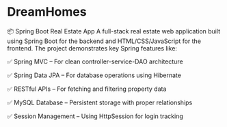 # DreamHomes

📦 Spring Boot Real Estate App
A full-stack real estate web application built using Spring Boot for the backend and HTML/CSS/JavaScript for the frontend.
The project demonstrates key Spring features like:

✅ Spring MVC – For clean controller-service-DAO architecture

✅ Spring Data JPA – For database operations using Hibernate

✅ RESTful APIs – For fetching and filtering property data

✅ MySQL Database – Persistent storage with proper relationships

✅ Session Management – Using HttpSession for login tracking
